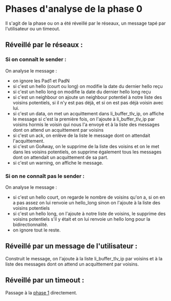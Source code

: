 # Phases d'analyse de la phase 0
Il s'agit de la phase ou on a été réveillé par le réseaux, un message tapé par l'utilisateur ou un timeout.

## Réveillé par le réseaux :

### Si on connaît le sender :
On analyse le message :
- on ignore les Pad1 et PadN
- si c'est un hello (court ou long) on modifie la date du dernier hello reçu
- si c'est un hello long on modifie la date du dernier hello long reçu
- si c'est un neighbour on ajoute un neighbour potentiel à notre liste des voisins potentiels, si il n'y est pas déjà, et si on est pas déjà voisin avec lui.
- si c'est un data, on met un acquittement dans li_buffer_tlv_ip, on affiche le message si c'est la première fois, on l'ajoute à li_buffer_tlv_ip par voisins hormis le voisin qui nous l'a envoyé et à la liste des messages dont on attend un acquittement par voisins
- si c'est un ack, on enlève de la liste le message dont on attendait l'acquittement.
- si c'est un GoAway, on le supprime de la liste des voisins et on le met dans les voisins potentiels, on supprime également tous les messages dont on attendait un acquittement de sa part.
- si c'est un warning, on affiche le message.

### Si on ne connaît pas le sender :
On analyse le message :
- si c'est un hello court, on regarde le nombre de voisins qu'on a, si on en a pas assez on lui renvoie un hello_long sinon on l'ajoute à la liste des voisins potentiels
- si c'est un hello long, on l'ajoute à notre liste de voisins, le supprime des voisins potentiels s'il y était et on lui renvoie un hello long pour la bidirectionnalité.
- on ignore tout le reste.  

## Réveillé par un message de l'utilisateur :
Construit le message, on l'ajoute à la liste li_buffer_tlv_ip par voisins et à la liste des messages dont on attend un acquittement par voisins.


## Réveillé par un timeout :
Passage à la [phase 1](Phase1_Analyse.md) directement.

